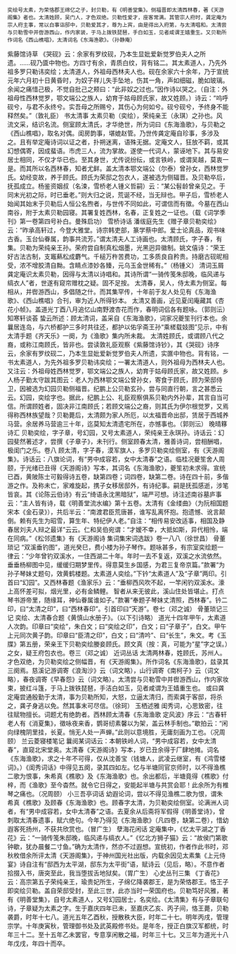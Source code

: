 <!-- { "loadSidebar": true } -->
    奕绘号太素，为荣恪郡王绵亿之子，封贝勒，有《明善堂集》。侧福晋即太清西林春，著《天游阁集》者也。太清姓顾，吴门人，才色双绝。贝勒性爱才，座客常满。其管宗人府时，龚定庵为宗人府主事，常以白事诣邸中，贝勒爱其才，尊为上宾，由是得出入府第，与太清唱和。太清尝与贝勒雪中并辔游西山，作内家装，于马上拨铁琵琶，手白如玉，见者咸谓王嫱重生。又贝勒所作词名《西山樵唱》，太清词名《东海渔歌》。（孙静庵）
紫藤馆诗草
    《哭砚》云：余家有罗纹砚，乃本生显妣爱新觉罗伯夫人之所遗。……砚乃匳中物也。方四寸有余，青质白纹，背有铭二。其太素道人，乃先外祖多罗只勒讳奕绘；太清道人，外祖母西林夫人也。砚在余家六十余年，乃于宣统元年六月初十日黄昏时，为奴子祥儿失手坠地，伤其一角，声如细磁，脆如玻璃。余闻之痛惜己极，不觉自批己之颊曰：“此非奴之过也。”因作诗以哭之。（自注：外祖母性西林觉罗，鄂文端公之族人，幼育于姑母顾氏家，故又姓顾。）诗云：“呜呼砚兮，与君不永终兮。实吾母之所赐兮，其伤心为何如兮。砚兮砚兮，予终身不能释然矣。”（敦礼臣）
书太清事
    太素贝勒（奕绘），荣纯亲王（永琪）之孙也。风流文采，结识名流。侧室顾太清氏，才华绝世，所为词曰《东海渔歌》，与贝勒之《西山樵唱》，取名对偶。闺房韵事，堪媲赵管。乃世传龚定庵自珍事，多涉及之。且有举定庵诗词以证之者，扑朔迷离，语殊无据。定庵文人，狂放不羁，或其幻想偶寄，因成蜚语。市虎三人，流为掌故。遂使一代词人，蒙诬地下。其与易安居士相同，不仅才华已也。至其身世，尤传说纷纭，或言铁岭，或谓吴越，莫衷一是。而其所以名西林春，知者尤鲜。盖太清本鄂文端公（尔泰）曾孙女，西林觉罗氏。幼经变故，养于顾氏。顾氏为荣邸之包衣人，遂被选为侧辐晋。及贝勒卒后，抚孤成立。杨鉴资姻叔（名涑，雪桥老人锺义哲嗣）云：“某公髫龄曾亲见之。于同末光初之际，时已垂老。”则大归之说，荒诞不经，当无辩也。甲子后，雪桥老人始闻其始末于贝勒后人恒公名煦者，与世传不同如此，可谓信而有徵。今墓在西山南谷，附于太素贝勒园寝。其署复姓西林，名春，正复姓之一证也。（载《词学季刊》第一卷第四号补白。曼殊启功）
雪桥诗话
    潘绂庭先生《赠子章贝勒奕绘》云：“昨承高轩过，今登大雅堂。诗宗韩吏部，篆学蔡中郎。爱士论真品，观书味古香。玉台仙眷属，韵事共流芳。”谓太清夫人工诗画也。太清顾氏，字子春，有集。贝勒为荣纯亲王孙。荣府尝自制真松烟墨，光黑迥异徽制。姚文僖诗：“荣王好古法古制，支竈爇松成麝气。千槌万杵苦费功，工多质良自矜贵。持磨古砚昵相受，浓不增胶清自黝。含睛点漆妙各臻，元乌玉金世稀有。”（杨锺义）
清词玉屑
    龚定庵识太素贝勒，因得与太清以诗唱和。其诗所谓“一骑传笺朱邸晚，临风递与缟衣人”者，世遂有窥帘赠枕之疑。固不足按。
    太清春，吴人，侍太素为侧室。每相从，并辔游西山，多倡随之什。而其集罕传，十年前于友人处见有《东海渔歌》、《西山樵唱》合刊，审为近人所得钞本。
    太清又善画，近见夏闰庵藏其《杏花小帧》。盖道光丁酉八月追忆山南野渡杏花而作，春明词侣各有题咏。（郭则沄）
知寒轩谈荟
    蛰云所述：顾太清词，盖采自《东海渔歌》，词家况夔笙刊行本也。余曩居连岛，与六桥都护三多时共往还，都护以佑孚斋王孙“乘槎载妓图”见示，中有太清手题《齐天乐》一阕，为《渔歌》集内所未裁。
    太清姓顾氏，或谓顾八代之裔，或称江南顾氏，皆非也。尝读敦礼臣观察《紫藤馆诗钞》，其《哭砚》诗序云，余家有罗纹砚二，乃本生显妣爱新觉罗伯夫人所遗，实匲中物也。背有铭，一书太素道人，为先外祖多罗贝勒讳奕绘；一署太清道人，则外祖母为西林夫人也。又注云：外祖母姓西林觉罗，鄂文端公之族人，幼育于姑母顾氏家，故又姓顾。乡人杨子勤太守跋其图云：老人为西林鄂文端公曾孙女，寄食于顾氏，顾为荣邸侍卫，因被选为幻园贝勒侧福晋。纪鹏上公贝勒玄孙，尝与同直行朝，言之甚悉云云。幻园，奕绘字也。据此，纪鹏上公、礼臣观察俱系贝勒内外孙辈，其言自当可信。所谓顾姓者，固决非江南顾氏；若顾文端公之裔，则其氏为伊尔根觉罗，又焉得称西林族望哉？贝勒薨后，太清颇为家人所厄，以太福晋命出邸，赁居于西城养马营。余居养马营逾三十年，迄莫知太清遗宅所在，亦憾事也。（郭则沄）
晚晴簃诗汇
    贝勒奕绘，字子章，号幻园，又号太素道人，荣纯亲王永琪孙。诗话云：幻园斐然著述才，尝撰《子章子》，未刊行。侧室顾春太清，雅善诗词，尝相酬唱，极闺门之乐。卷八
    顾太清，字子春，漠军旗人，多罗贝勒奕绘侧室，有《天游阁集》。诗话云：八旗论词，有“男中成容若，女中太清春”之语。临桂况夔笙舍人周颐，于光绪已丑得《天游阁诗》写本，其词名《东海渔歌》，夔笙初未求得。宣统已酉，黄陂陈士可毅得诗五卷，缺第四卷；词四卷，缺第二卷。诗在四十前，多偕游之作。及称未亡，家难旋起，携子女移居邸外，有诗纪事。嗣是抚孤感逝，涉笔皆哀。其《论陈云伯诗》有云“绮语永沈黑暗狱”，端严可想。诗注述南谷墓庐事云：“主人皆有诗，载《明善堂流水编》第十五卷。太清有《金缕曲》（为阮相国题宋本《金石录》），共后半云：“南渡君臣荒唐甚，谁写乱离怀抱。抱遗憾、讹言颠倒。赖有先生为昭雪，算生年、特纪伊人老。”自注：“相传易安改适事，相国及静春居刘夫人辩之最详”云云。仁和吴伯宛谓：“才嫒不幸，大抵如斯，异代相怜，端在同病。”《松邻遗集》有《天游阁诗 集词集宋词选跋》卷一八八（徐世昌）
骨董琐记
    “双溪垂钓图”，道光癸巳，费小楼为孙子琴作。题咏甚多，有宗室奕绘题一律云：“少年曾钓双溪水，一住西湖二十年。年时一去不复返，双溪之水流依然。垂垂杨柳图中见，缓缓归期梦里传。得意莫生乡国感，为君三复帝京篇。”款署“为孙子琴妹丈题句，效黄鹤楼题。太素道人奕绘。”下钤“太素道人”及“子章”两印。引首曰“幻园”。又西林春题《渔家乐》云：“垂柳西风吹不起，一竿闲钓双溪水。濠上高怀差可拟，烟光里，必有金鳞鲤。    智者从来无彼此，溪山住处皆堪止。打点琴书游帝里，随缘耳，神仙眷属谁如子。”款署“奉题子琴妹丈清照，西林春”。钤二印，曰“太清之印”，曰“西林春印”。引首印曰“天游”。卷七（邓之诚）
骨董琐记三记
    奕绘、太清春合题《黄慎山水册子》。（以下引诗略）
    道光十四年甲午，太素道人次韵。印章曰“奕绘”，朱白文；曰“奕绘之印”，白文；曰“子章子”，白文。甲午上元同次黄子韵。印章曰“臣清之印”，白文；曰“清吟”、曰“长生”，朱文。考《玉牒》第五册，荣亲王下贝勒奕绘媵妾顾氏。顾文真（按：真，可能为“星”字之误。）之女，疑王府包衣也。卷三（邓之诚）
近词丛话
    太清两林春，姓顾氏，苏州人。才色双绝，为贝勒奕绘之侧幅晋，有《天游阁集》。所作词名《东海渔歌》，兹录其三阕焉。慈溪记游调寄《浪淘沙》云（词文略），山行调寄《南柯子》云（词文略），春夜调寄《早春怨》云（词文略）。太清尝与贝勒雪中并辔游西山，作内家妆束，披红斗篷，于马上拨铁琵琶，手洁白如玉，见者咸谓为王嫱重生也。
    或曰龚定庵尝通殷勤于太清，事为贝勒所知，大怒，立逼太清归，而索龚于客邸，将杀之，龚孑身逃以免。然其事末可尽信。（徐珂）
玉栖述雅
    闺秀词，心思致密，往往赋物擅长。词题尤有绝韵者。西林顾太清春《东海渔歌 定风波》序云：“古春轩老人有《消夏集》，徵咏夜来香，鹦哥纫素馨以为架，盖云林手制也。”歇拍云：“闲向绿槐阴里挂，长夏。悄无人处一声蝉。”此则以意境胜，无庸刻画为工也。（况周颐）
兰云菱寝楼笔记
     曩阅某词话云：本朝铁岭人词，“男中成容若，女中太清春”，直窥北宋堂奥。太清春《天游阁诗》写本，岁已丑余得于厂肆地摊。词名《东海渔歌》，求之十年不可得，仅从沈善宝（钱塘人，武凌云继室，有《鸿雪楼词》。）《闺秀词话》中得见五阕，录其四如左。忆与半塘同官京师时，以不得渔樵二歌为恨事，朱希真《樵歌》及《东海渔歌》也。余出都后，半塘竟得《樵歌》付梓，而《渔歌》至今杳然。就令它日得之，安能起半塘与共赏会耶！此余所为有椎琴之痛也。（况周颐）
小三吾亭词话
    幼遐论词，尝以不得见渔樵二歌为恨，谓朱希真《樵歌》及顾春《东海渔歌》也。顾春字太清，为贝勒奕绘侧室。论满洲人词者，有“男中成容若，女中太清春”之语。去夏余从后斋将军假得《明善堂诗》，曾刺取太清春遗事，赋六绝句。今年乃得见《东海渔歌》（凡四卷，缺第二卷），惜幼遐客死扬州，不获共欣赏也。（冒广生）
孽海花闲话
    定庵集中，《忆太平湖之丁香花》云：“一骑传笺朱邸晚，临风递与缟衣人。”《忆北方狮子猫》云：“故侯门第歌钟歇，犹办晨餐二寸鱼。”确为太清作，然亦不过遐想。宣统初，作者作此书时，邓秋枚借余所评太清《天游阁集》，于神州国光社出版，内载余因见太素集《上元侍宴》诗自注有“邸西为太平湖，邸东为太平街”语，赋诗云（见后，略）。不意作者拾掇入书，唐突至此，我当堕拔舌地狱矣。（胃广生）
心史丛刊三集
    《丁香花》云：高宗第五子荣纯亲王，瑜贵妃所生，子绵亿降袭郡王，是为荣恪郡王。恪王子即奕绘贝勒。盖自荣邸受封，至此三世，此亦当时一荣国府也。贝勒笃好风雅，著有《明善堂集》，自号太素道人，又号幻园居士，名奕绘。《太清集》有与子章联句诗，子章疑为太素之字。生于嘉庆四年已未，至嘉庆乙亥、丙子间，恪王薨，贝勒袭爵，时年十七八。道光五年乙酉秋，授散秩大臣，时年二十七。明年丙戌，管理宗学。十年庚寅秋，管理御书处及武英殿修书处。是年冬，授正白旗汉军都统，时年三十二。至十五年乙未罢官，专意享闲散之福，时年三十七。又三年为道光十八年戊戌，年四十而卒。
